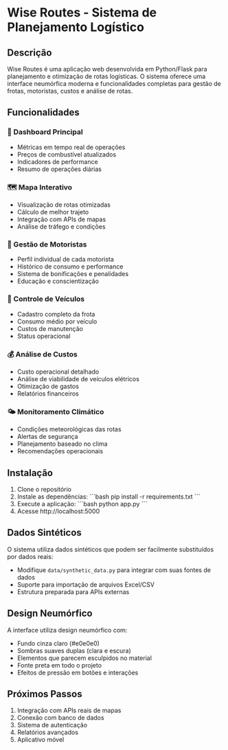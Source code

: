 # Wise Routes - Sistema de Planejamento Logístico

## Descrição
Wise Routes é uma aplicação web desenvolvida em Python/Flask para planejamento e otimização de rotas logísticas. O sistema oferece uma interface neumórfica moderna e funcionalidades completas para gestão de frotas, motoristas, custos e análise de rotas.

## Funcionalidades

### 🎯 Dashboard Principal
- Métricas em tempo real de operações
- Preços de combustível atualizados
- Indicadores de performance
- Resumo de operações diárias

### 🗺️ Mapa Interativo
- Visualização de rotas otimizadas
- Cálculo de melhor trajeto
- Integração com APIs de mapas
- Análise de tráfego e condições

### 👥 Gestão de Motoristas
- Perfil individual de cada motorista
- Histórico de consumo e performance
- Sistema de bonificações e penalidades
- Educação e conscientização

### 🚛 Controle de Veículos
- Cadastro completo da frota
- Consumo médio por veículo
- Custos de manutenção
- Status operacional

### 💰 Análise de Custos
- Custo operacional detalhado
- Análise de viabilidade de veículos elétricos
- Otimização de gastos
- Relatórios financeiros

### 🌤️ Monitoramento Climático
- Condições meteorológicas das rotas
- Alertas de segurança
- Planejamento baseado no clima
- Recomendações operacionais

## Instalação

1. Clone o repositório
2. Instale as dependências:
   \`\`\`bash
   pip install -r requirements.txt
   \`\`\`
3. Execute a aplicação:
   \`\`\`bash
   python app.py
   \`\`\`
4. Acesse http://localhost:5000

## Dados Sintéticos

O sistema utiliza dados sintéticos que podem ser facilmente substituídos por dados reais:
- Modifique `data/synthetic_data.py` para integrar com suas fontes de dados
- Suporte para importação de arquivos Excel/CSV
- Estrutura preparada para APIs externas

## Design Neumórfico

A interface utiliza design neumórfico com:
- Fundo cinza claro (#e0e0e0)
- Sombras suaves duplas (clara e escura)
- Elementos que parecem esculpidos no material
- Fonte preta em todo o projeto
- Efeitos de pressão em botões e interações

## Próximos Passos

1. Integração com APIs reais de mapas
2. Conexão com banco de dados
3. Sistema de autenticação
4. Relatórios avançados
5. Aplicativo móvel
